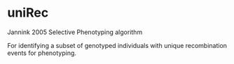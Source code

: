 # uniRec
Jannink 2005 Selective Phenotyping algorithm

For identifying a subset of genotyped individuals with unique recombination events for phenotyping. 
